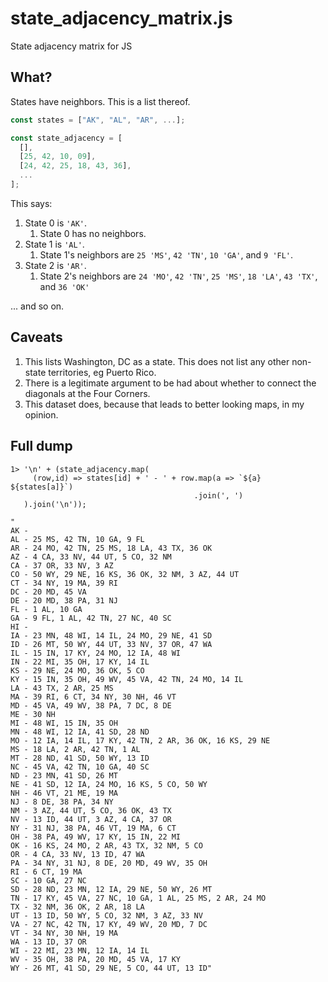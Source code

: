 # state_adjacency_matrix.js
State adjacency matrix for JS

## What?
States have neighbors.  This is a list thereof.

```javascript
const states = ["AK", "AL", "AR", ...];

const state_adjacency = [
  [],
  [25, 42, 10, 09],
  [24, 42, 25, 18, 43, 36],
  ...
];
```

This says:
1. State 0 is `'AK'`.
    1. State 0 has no neighbors.
1. State 1 is `'AL'`.
    1. State 1's neighbors are `25 'MS'`, `42 'TN'`, `10 'GA'`, and `9 'FL'`.
1. State 2 is `'AR'`.
    1. State 2's neighbors are `24 'MO'`, `42 'TN'`, `25 'MS'`, `18 'LA'`, `43 'TX'`, and `36 'OK'`

... and so on.

## Caveats

1. This lists Washington, DC as a state.  This does not list any other non-state territories, eg Puerto Rico.
1. There is a legitimate argument to be had about whether to connect the diagonals at the Four Corners.  
  1. This dataset does, because that leads to better looking maps, in my opinion.

## Full dump

```
1> '\n' + (state_adjacency.map( 
     (row,id) => states[id] + ' - ' + row.map(a => `${a} ${states[a]}`)
                                         .join(', ')
   ).join('\n'));

"
AK -
AL - 25 MS, 42 TN, 10 GA, 9 FL
AR - 24 MO, 42 TN, 25 MS, 18 LA, 43 TX, 36 OK
AZ - 4 CA, 33 NV, 44 UT, 5 CO, 32 NM
CA - 37 OR, 33 NV, 3 AZ
CO - 50 WY, 29 NE, 16 KS, 36 OK, 32 NM, 3 AZ, 44 UT
CT - 34 NY, 19 MA, 39 RI
DC - 20 MD, 45 VA
DE - 20 MD, 38 PA, 31 NJ
FL - 1 AL, 10 GA
GA - 9 FL, 1 AL, 42 TN, 27 NC, 40 SC
HI -
IA - 23 MN, 48 WI, 14 IL, 24 MO, 29 NE, 41 SD
ID - 26 MT, 50 WY, 44 UT, 33 NV, 37 OR, 47 WA
IL - 15 IN, 17 KY, 24 MO, 12 IA, 48 WI
IN - 22 MI, 35 OH, 17 KY, 14 IL
KS - 29 NE, 24 MO, 36 OK, 5 CO
KY - 15 IN, 35 OH, 49 WV, 45 VA, 42 TN, 24 MO, 14 IL
LA - 43 TX, 2 AR, 25 MS
MA - 39 RI, 6 CT, 34 NY, 30 NH, 46 VT
MD - 45 VA, 49 WV, 38 PA, 7 DC, 8 DE
ME - 30 NH
MI - 48 WI, 15 IN, 35 OH
MN - 48 WI, 12 IA, 41 SD, 28 ND
MO - 12 IA, 14 IL, 17 KY, 42 TN, 2 AR, 36 OK, 16 KS, 29 NE
MS - 18 LA, 2 AR, 42 TN, 1 AL
MT - 28 ND, 41 SD, 50 WY, 13 ID
NC - 45 VA, 42 TN, 10 GA, 40 SC
ND - 23 MN, 41 SD, 26 MT
NE - 41 SD, 12 IA, 24 MO, 16 KS, 5 CO, 50 WY
NH - 46 VT, 21 ME, 19 MA
NJ - 8 DE, 38 PA, 34 NY
NM - 3 AZ, 44 UT, 5 CO, 36 OK, 43 TX
NV - 13 ID, 44 UT, 3 AZ, 4 CA, 37 OR
NY - 31 NJ, 38 PA, 46 VT, 19 MA, 6 CT
OH - 38 PA, 49 WV, 17 KY, 15 IN, 22 MI
OK - 16 KS, 24 MO, 2 AR, 43 TX, 32 NM, 5 CO
OR - 4 CA, 33 NV, 13 ID, 47 WA
PA - 34 NY, 31 NJ, 8 DE, 20 MD, 49 WV, 35 OH
RI - 6 CT, 19 MA
SC - 10 GA, 27 NC
SD - 28 ND, 23 MN, 12 IA, 29 NE, 50 WY, 26 MT
TN - 17 KY, 45 VA, 27 NC, 10 GA, 1 AL, 25 MS, 2 AR, 24 MO
TX - 32 NM, 36 OK, 2 AR, 18 LA
UT - 13 ID, 50 WY, 5 CO, 32 NM, 3 AZ, 33 NV
VA - 27 NC, 42 TN, 17 KY, 49 WV, 20 MD, 7 DC
VT - 34 NY, 30 NH, 19 MA
WA - 13 ID, 37 OR
WI - 22 MI, 23 MN, 12 IA, 14 IL
WV - 35 OH, 38 PA, 20 MD, 45 VA, 17 KY
WY - 26 MT, 41 SD, 29 NE, 5 CO, 44 UT, 13 ID"
```
